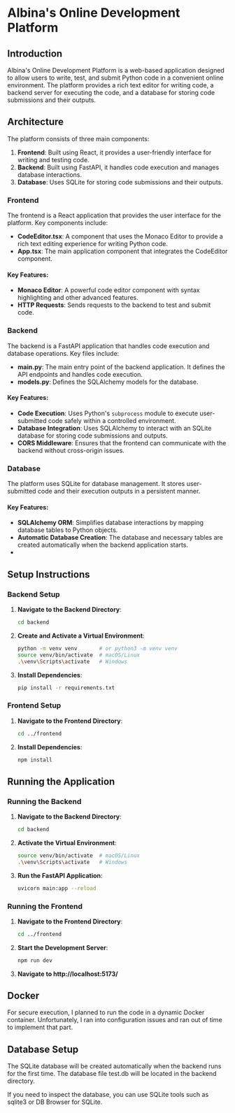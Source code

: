 # Albina's Online Development Platform

## Introduction

Albina's Online Development Platform is a web-based application designed to allow users to write, test, and submit Python code in a convenient online environment. The platform provides a rich text editor for writing code, a backend server for executing the code, and a database for storing code submissions and their outputs. 

## Architecture

The platform consists of three main components:
1. **Frontend**: Built using React, it provides a user-friendly interface for writing and testing code.
2. **Backend**: Built using FastAPI, it handles code execution and manages database interactions.
3. **Database**: Uses SQLite for storing code submissions and their outputs.

### Frontend

The frontend is a React application that provides the user interface for the platform. Key components include:

- **CodeEditor.tsx**: A component that uses the Monaco Editor to provide a rich text editing experience for writing Python code.
- **App.tsx**: The main application component that integrates the CodeEditor component.

#### Key Features:
- **Monaco Editor**: A powerful code editor component with syntax highlighting and other advanced features.
- **HTTP Requests**: Sends requests to the backend to test and submit code.

### Backend

The backend is a FastAPI application that handles code execution and database operations. Key files include:

- **main.py**: The main entry point of the backend application. It defines the API endpoints and handles code execution.
- **models.py**: Defines the SQLAlchemy models for the database.

#### Key Features:
- **Code Execution**: Uses Python's `subprocess` module to execute user-submitted code safely within a controlled environment.
- **Database Integration**: Uses SQLAlchemy to interact with an SQLite database for storing code submissions and outputs.
- **CORS Middleware**: Ensures that the frontend can communicate with the backend without cross-origin issues.

### Database

The platform uses SQLite for database management. It stores user-submitted code and their execution outputs in a persistent manner.

#### Key Features:
- **SQLAlchemy ORM**: Simplifies database interactions by mapping database tables to Python objects.
- **Automatic Database Creation**: The database and necessary tables are created automatically when the backend application starts.
- 

## Setup Instructions

### Backend Setup

1. **Navigate to the Backend Directory**:
    ```sh
    cd backend
    ```

2. **Create and Activate a Virtual Environment**:
    ```sh
    python -m venv venv       # or python3 -m venv venv
    source venv/bin/activate  # macOS/Linux
    .\venv\Scripts\activate   # Windows
    ```

3. **Install Dependencies**:
    ```sh
    pip install -r requirements.txt
    ```

### Frontend Setup

1. **Navigate to the Frontend Directory**:
    ```sh
    cd ../frontend
    ```

2. **Install Dependencies**:
    ```sh
    npm install
    ```

## Running the Application

### Running the Backend

1. **Navigate to the Backend Directory**:
    ```sh
    cd backend
    ```

2. **Activate the Virtual Environment**:
    ```sh
    source venv/bin/activate  # macOS/Linux
    .\venv\Scripts\activate   # Windows
    ```

3. **Run the FastAPI Application**:
    ```sh
    uvicorn main:app --reload
    ```

### Running the Frontend

1. **Navigate to the Frontend Directory**:
    ```sh
    cd ../frontend
    ```

2. **Start the Development Server**:
    ```sh
    npm run dev
    ```
3. **Navigate to http://localhost:5173/**

## Docker

For secure execution, I planned to run the code in a dynamic Docker container. Unfortunately, I ran into configuration issues and ran out of time to implement that part. 

## Database Setup
The SQLite database will be created automatically when the backend runs for the first time. The database file test.db will be located in the backend directory.

If you need to inspect the database, you can use SQLite tools such as sqlite3 or DB Browser for SQLite.

